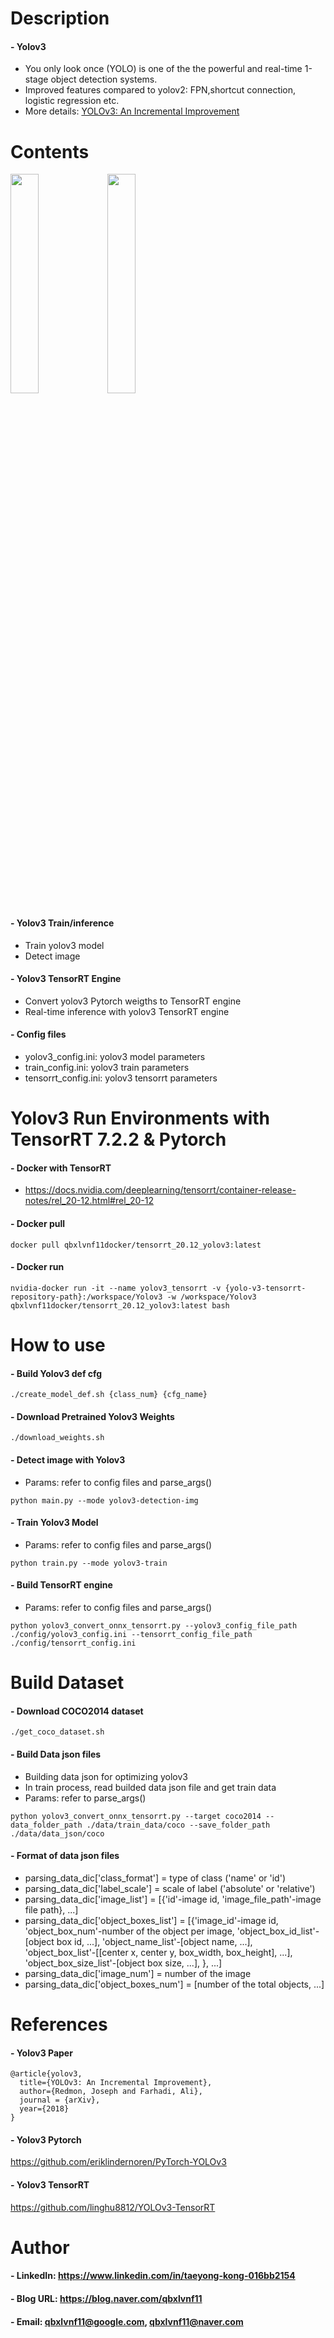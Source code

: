 
Description
=============

#### - Yolov3
- You only look once (YOLO) is one of the the powerful and real-time 1-stage object detection systems.
- Improved features compared to yolov2: FPN,shortcut connection, logistic regression etc.
- More details: [YOLOv3: An Incremental Improvement](https://arxiv.org/pdf/1804.02767.pdf)

Contents
=============

<img src="https://user-images.githubusercontent.com/52263269/176016274-0179f9a9-2207-4b46-941d-ddbbde28b811.png" width="30%"></img>
<img src="https://user-images.githubusercontent.com/52263269/176016278-a3bbbe6c-f7d8-411b-9879-48ddf721a7ac.png" width="30%"></img>

#### - Yolov3 Train/inference
- Train yolov3 model
- Detect image

#### - Yolov3 TensorRT Engine
- Convert yolov3 Pytorch weigths to TensorRT engine
- Real-time inference with yolov3 TensorRT engine

#### - Config files
- yolov3_config.ini: yolov3 model parameters
- train_config.ini: yolov3 train parameters
- tensorrt_config.ini: yolov3 tensorrt parameters

Yolov3 Run Environments with TensorRT 7.2.2 & Pytorch
=============

#### - Docker with TensorRT
- https://docs.nvidia.com/deeplearning/tensorrt/container-release-notes/rel_20-12.html#rel_20-12

#### - Docker pull
```
docker pull qbxlvnf11docker/tensorrt_20.12_yolov3:latest
```

#### - Docker run
```
nvidia-docker run -it --name yolov3_tensorrt -v {yolo-v3-tensorrt-repository-path}:/workspace/Yolov3 -w /workspace/Yolov3 qbxlvnf11docker/tensorrt_20.12_yolov3:latest bash
```

How to use
=============

#### - Build Yolov3 def cfg
```
./create_model_def.sh {class_num} {cfg_name}
```

#### - Download Pretrained Yolov3 Weights
```
./download_weights.sh
```

#### - Detect image with Yolov3
- Params: refer to config files and parse_args()
```
python main.py --mode yolov3-detection-img
```

#### - Train Yolov3 Model
- Params: refer to config files and parse_args()
```
python train.py --mode yolov3-train
```

#### - Build TensorRT engine
- Params: refer to config files and parse_args()
```
python yolov3_convert_onnx_tensorrt.py --yolov3_config_file_path ./config/yolov3_config.ini --tensorrt_config_file_path ./config/tensorrt_config.ini
```

Build Dataset
=============

#### - Download COCO2014 dataset
```
./get_coco_dataset.sh
```

#### - Build Data json files
- Building data json for optimizing yolov3
- In train process, read builded data json file and get train data
- Params: refer to parse_args()
```
python yolov3_convert_onnx_tensorrt.py --target coco2014 --data_folder_path ./data/train_data/coco --save_folder_path ./data/data_json/coco
```

#### - Format of data json files
- parsing_data_dic['class_format'] = type of class ('name' or 'id')
- parsing_data_dic['label_scale'] = scale of label ('absolute' or 'relative')
- parsing_data_dic['image_list'] = [{'id'-image id, 'image_file_path'-image file path}, ...]
- parsing_data_dic['object_boxes_list'] = [{'image_id'-image id, 'object_box_num'-number of the object per image, 'object_box_id_list'-[object box id, ...], 'object_name_list'-[object name, ...], 'object_box_list'-[[center x, center y, box_width, box_height], ...], 'object_box_size_list'-[object box size, ...], }, ...]
- parsing_data_dic['image_num'] = number of the image
- parsing_data_dic['object_boxes_num'] = [number of the total objects, ...]

References
=============

#### - Yolov3 Paper
```
@article{yolov3,
  title={YOLOv3: An Incremental Improvement},
  author={Redmon, Joseph and Farhadi, Ali},
  journal = {arXiv},
  year={2018}
}
```

#### - Yolov3 Pytorch

https://github.com/eriklindernoren/PyTorch-YOLOv3

#### - Yolov3 TensorRT

https://github.com/linghu8812/YOLOv3-TensorRT


Author
=============

#### - LinkedIn: https://www.linkedin.com/in/taeyong-kong-016bb2154

#### - Blog URL: https://blog.naver.com/qbxlvnf11

#### - Email: qbxlvnf11@google.com, qbxlvnf11@naver.com
